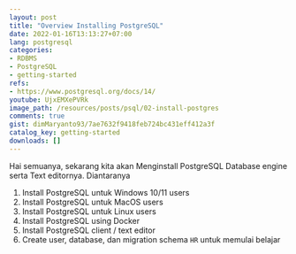 ```yaml
---
layout: post
title: "Overview Installing PostgreSQL"
date: 2022-01-16T13:13:27+07:00
lang: postgresql
categories:
- RDBMS
- PostgreSQL
- getting-started
refs: 
- https://www.postgresql.org/docs/14/
youtube: UjxEMXePVRk
image_path: /resources/posts/psql/02-install-postgres
comments: true
gist: dimMaryanto93/7ae7632f9418feb724bc431eff412a3f
catalog_key: getting-started
downloads: []
---
```


Hai semuanya, sekarang kita akan Menginstall PostgreSQL Database engine serta Text editornya. Diantaranya 

1. Install PostgreSQL untuk Windows 10/11 users
2. Install PostgreSQL untuk MacOS users
3. Install PostgreSQL untuk Linux users
4. Install PostgreSQL using Docker
5. Install PostgreSQL client / text editor
6. Create user, database, dan migration schema `HR` untuk memulai belajar
